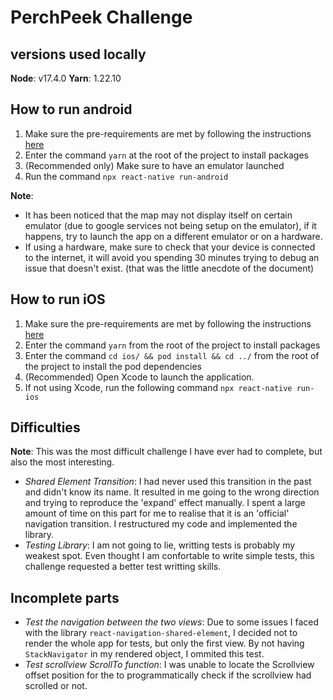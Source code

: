 PerchPeek Challenge
=======

versions used locally
-----------
**Node**: v17.4.0
**Yarn**: 1.22.10


How to run android
-----------
1. Make sure the pre-requirements are met by following the instructions [here](https://reactnative.dev/docs/environment-setup)
2. Enter the command `yarn` at the root of the project to install packages
3. (Recommended only) Make sure to have an emulator launched
4. Run the command `npx react-native run-android`

**Note**: 
* It has been noticed that the map may not display itself on certain emulator (due to google services not being setup on the emulator), if it happens, try to launch the app on a different emulator or on a hardware.
* If using a hardware, make sure to check that your device is connected to the internet, it will avoid you spending 30 minutes trying to debug an issue that doesn't exist. (that was the little anecdote of the document)

How to run iOS
-----------
1. Make sure the pre-requirements are met by following the instructions [here](https://reactnative.dev/docs/environment-setup)
2. Enter the command `yarn` from the root of the project to install packages
3. Enter the command `cd ios/ && pod install && cd ../` from the root of the project to install the pod dependencies
4. (Recommended) Open Xcode to launch the application.
5. If not using Xcode, run the following command `npx react-native run-ios`

Difficulties
-----------
**Note**: This was the most difficult challenge I have ever had to complete, but also the most interesting.

* _Shared Element Transition_: I had never used this transition in the past and didn't know its name. It resulted in me going to the wrong direction and trying to reproduce the 'expand' effect manually. I spent a large amount of time on this part for me to realise that it is an 'official' navigation transition. I restructured my code and implemented the library.
* _Testing Library_: I am not going to lie, writting tests is probably my weakest spot. Even thought I am confortable to write simple tests, this challenge requested a better test writting skills.

Incomplete parts
-----------

* _Test the navigation between the two views_: Due to some issues I faced with the library `react-navigation-shared-element`, I decided not to render the whole app for tests, but only the first view. By not having `StackNavigator` in my rendered object, I ommited this test.
* _Test scrollview ScrollTo function_: I was unable to locate the Scrollview offset position for the to programmatically check if the scrollview had scrolled or not.